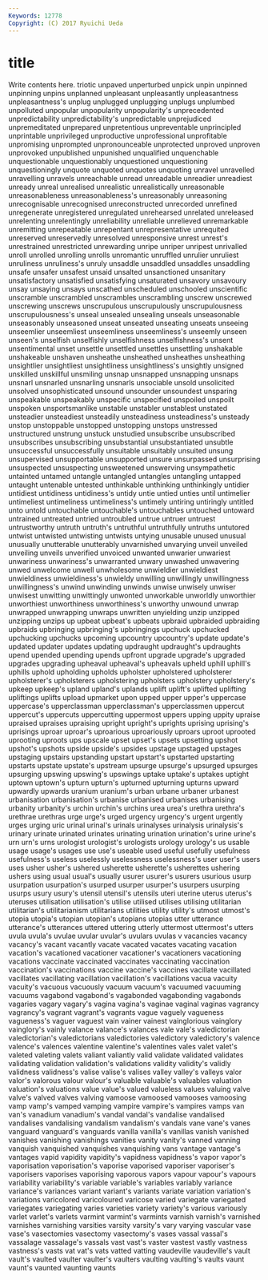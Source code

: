 ```yaml
---
Keywords: 12778 
Copyright: (C) 2017 Ryuichi Ueda
---
```


# title

Write contents here.
triotic unpaved unperturbed unpick unpin unpinned unpinning unpins
unplanned unpleasant unpleasantly unpleasantness unpleasantness's unplug unplugged unplugging unplugs unplumbed
unpolluted unpopular unpopularity unpopularity's unprecedented unpredictability unpredictability's unpredictable unprejudiced unpremeditated
unprepared unpretentious unpreventable unprincipled unprintable unprivileged unproductive unprofessional unprofitable unpromising
unprompted unpronounceable unprotected unproved unproven unprovoked unpublished unpunished unqualified unquenchable
unquestionable unquestionably unquestioned unquestioning unquestioningly unquote unquoted unquotes unquoting unravel
unravelled unravelling unravels unreachable unread unreadable unreadier unreadiest unready unreal
unrealised unrealistic unrealistically unreasonable unreasonableness unreasonableness's unreasonably unreasoning unrecognisable unrecognised
unreconstructed unrecorded unrefined unregenerate unregistered unregulated unrehearsed unrelated unreleased unrelenting
unrelentingly unreliability unreliable unrelieved unremarkable unremitting unrepeatable unrepentant unrepresentative unrequited
unreserved unreservedly unresolved unresponsive unrest unrest's unrestrained unrestricted unrewarding unripe
unriper unripest unrivalled unroll unrolled unrolling unrolls unromantic unruffled unrulier
unruliest unruliness unruliness's unruly unsaddle unsaddled unsaddles unsaddling unsafe unsafer
unsafest unsaid unsalted unsanctioned unsanitary unsatisfactory unsatisfied unsatisfying unsaturated unsavory
unsavoury unsay unsaying unsays unscathed unscheduled unschooled unscientific unscramble unscrambled
unscrambles unscrambling unscrew unscrewed unscrewing unscrews unscrupulous unscrupulously unscrupulousness unscrupulousness's
unseal unsealed unsealing unseals unseasonable unseasonably unseasoned unseat unseated unseating
unseats unseeing unseemlier unseemliest unseemliness unseemliness's unseemly unseen unseen's unselfish
unselfishly unselfishness unselfishness's unsent unsentimental unset unsettle unsettled unsettles unsettling
unshakable unshakeable unshaven unsheathe unsheathed unsheathes unsheathing unsightlier unsightliest unsightliness
unsightliness's unsightly unsigned unskilled unskillful unsmiling unsnap unsnapped unsnapping unsnaps
unsnarl unsnarled unsnarling unsnarls unsociable unsold unsolicited unsolved unsophisticated unsound
unsounder unsoundest unsparing unspeakable unspeakably unspecific unspecified unspoiled unspoilt unspoken
unsportsmanlike unstable unstabler unstablest unstated unsteadier unsteadiest unsteadily unsteadiness unsteadiness's
unsteady unstop unstoppable unstopped unstopping unstops unstressed unstructured unstrung unstuck
unstudied unsubscribe unsubscribed unsubscribes unsubscribing unsubstantial unsubstantiated unsubtle unsuccessful unsuccessfully
unsuitable unsuitably unsuited unsung unsupervised unsupportable unsupported unsure unsurpassed unsurprising
unsuspected unsuspecting unsweetened unswerving unsympathetic untainted untamed untangle untangled untangles
untangling untapped untaught untenable untested unthinkable unthinking unthinkingly untidier untidiest
untidiness untidiness's untidy untie untied unties until untimelier untimeliest untimeliness
untimeliness's untimely untiring untiringly untitled unto untold untouchable untouchable's untouchables
untouched untoward untrained untreated untried untroubled untrue untruer untruest untrustworthy
untruth untruth's untruthful untruthfully untruths untutored untwist untwisted untwisting untwists
untying unusable unused unusual unusually unutterable unutterably unvarnished unvarying unveil
unveiled unveiling unveils unverified unvoiced unwanted unwarier unwariest unwariness unwariness's
unwarranted unwary unwashed unwavering unwed unwelcome unwell unwholesome unwieldier unwieldiest
unwieldiness unwieldiness's unwieldy unwilling unwillingly unwillingness unwillingness's unwind unwinding unwinds
unwise unwisely unwiser unwisest unwitting unwittingly unwonted unworkable unworldly unworthier
unworthiest unworthiness unworthiness's unworthy unwound unwrap unwrapped unwrapping unwraps unwritten
unyielding unzip unzipped unzipping unzips up upbeat upbeat's upbeats upbraid
upbraided upbraiding upbraids upbringing upbringing's upbringings upchuck upchucked upchucking upchucks
upcoming upcountry upcountry's update update's updated updater updates updating updraught
updraught's updraughts upend upended upending upends upfront upgrade upgrade's upgraded
upgrades upgrading upheaval upheaval's upheavals upheld uphill uphill's uphills uphold
upholding upholds upholster upholstered upholsterer upholsterer's upholsterers upholstering upholsters upholstery
upholstery's upkeep upkeep's upland upland's uplands uplift uplift's uplifted uplifting
upliftings uplifts upload upmarket upon upped upper upper's uppercase uppercase's
upperclassman upperclassman's upperclassmen uppercut uppercut's uppercuts uppercutting uppermost uppers upping
uppity upraise upraised upraises upraising upright upright's uprights uprising uprising's
uprisings uproar uproar's uproarious uproariously uproars uproot uprooted uprooting uproots
ups upscale upset upset's upsets upsetting upshot upshot's upshots upside
upside's upsides upstage upstaged upstages upstaging upstairs upstanding upstart upstart's
upstarted upstarting upstarts upstate upstate's upstream upsurge upsurge's upsurged upsurges
upsurging upswing upswing's upswings uptake uptake's uptakes uptight uptown uptown's
upturn upturn's upturned upturning upturns upward upwardly upwards uranium uranium's
urban urbane urbaner urbanest urbanisation urbanisation's urbanise urbanised urbanises urbanising
urbanity urbanity's urchin urchin's urchins urea urea's urethra urethra's urethrae
urethras urge urge's urged urgency urgency's urgent urgently urges urging
uric urinal urinal's urinals urinalyses urinalysis urinalysis's urinary urinate urinated
urinates urinating urination urination's urine urine's urn urn's urns urologist
urologist's urologists urology urology's us usable usage usage's usages use
use's useable used useful usefully usefulness usefulness's useless uselessly uselessness
uselessness's user user's users uses usher usher's ushered usherette usherette's
usherettes ushering ushers using usual usual's usually usurer usurer's usurers
usurious usurp usurpation usurpation's usurped usurper usurper's usurpers usurping usurps
usury usury's utensil utensil's utensils uteri uterine uterus uterus's uteruses
utilisation utilisation's utilise utilised utilises utilising utilitarian utilitarian's utilitarianism utilitarians
utilities utility utility's utmost utmost's utopia utopia's utopian utopian's utopians
utopias utter utterance utterance's utterances uttered uttering utterly uttermost uttermost's
utters uvula uvula's uvulae uvular uvular's uvulars uvulas v vacancies
vacancy vacancy's vacant vacantly vacate vacated vacates vacating vacation vacation's
vacationed vacationer vacationer's vacationers vacationing vacations vaccinate vaccinated vaccinates vaccinating
vaccination vaccination's vaccinations vaccine vaccine's vaccines vacillate vacillated vacillates vacillating
vacillation vacillation's vacillations vacua vacuity vacuity's vacuous vacuously vacuum vacuum's
vacuumed vacuuming vacuums vagabond vagabond's vagabonded vagabonding vagabonds vagaries vagary
vagary's vagina vagina's vaginae vaginal vaginas vagrancy vagrancy's vagrant vagrant's
vagrants vague vaguely vagueness vagueness's vaguer vaguest vain vainer vainest
vainglorious vainglory vainglory's vainly valance valance's valances vale vale's valedictorian
valedictorian's valedictorians valedictories valedictory valedictory's valence valence's valences valentine valentine's
valentines vales valet valet's valeted valeting valets valiant valiantly valid
validate validated validates validating validation validation's validations validity validity's validly
validness validness's valise valise's valises valley valley's valleys valor valor's
valorous valour valour's valuable valuable's valuables valuation valuation's valuations value
value's valued valueless values valuing valve valve's valved valves valving
vamoose vamoosed vamooses vamoosing vamp vamp's vamped vamping vampire vampire's
vampires vamps van van's vanadium vanadium's vandal vandal's vandalise vandalised
vandalises vandalising vandalism vandalism's vandals vane vane's vanes vanguard vanguard's
vanguards vanilla vanilla's vanillas vanish vanished vanishes vanishing vanishings vanities
vanity vanity's vanned vanning vanquish vanquished vanquishes vanquishing vans vantage
vantage's vantages vapid vapidity vapidity's vapidness vapidness's vapor vapor's vaporisation
vaporisation's vaporise vaporised vaporiser vaporiser's vaporisers vaporises vaporising vaporous vapors
vapour vapour's vapours variability variability's variable variable's variables variably variance
variance's variances variant variant's variants variate variation variation's variations varicolored
varicoloured varicose varied variegate variegated variegates variegating varies varieties variety
variety's various variously varlet varlet's varlets varmint varmint's varmints varnish
varnish's varnished varnishes varnishing varsities varsity varsity's vary varying vascular
vase vase's vasectomies vasectomy vasectomy's vases vassal vassal's vassalage vassalage's
vassals vast vast's vaster vastest vastly vastness vastness's vasts vat
vat's vats vatted vatting vaudeville vaudeville's vault vault's vaulted vaulter
vaulter's vaulters vaulting vaulting's vaults vaunt vaunt's vaunted vaunting vaunts
